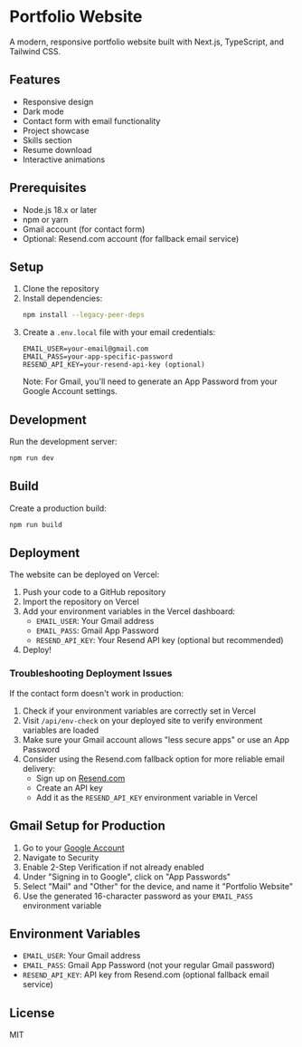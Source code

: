 # Portfolio Website

A modern, responsive portfolio website built with Next.js, TypeScript, and Tailwind CSS.

## Features

- Responsive design
- Dark mode
- Contact form with email functionality
- Project showcase
- Skills section
- Resume download
- Interactive animations

## Prerequisites

- Node.js 18.x or later
- npm or yarn
- Gmail account (for contact form)
- Optional: Resend.com account (for fallback email service)

## Setup

1. Clone the repository
2. Install dependencies:
   ```bash
   npm install --legacy-peer-deps
   ```
3. Create a `.env.local` file with your email credentials:
   ```
   EMAIL_USER=your-email@gmail.com
   EMAIL_PASS=your-app-specific-password
   RESEND_API_KEY=your-resend-api-key (optional)
   ```
   Note: For Gmail, you'll need to generate an App Password from your Google Account settings.

## Development

Run the development server:
```bash
npm run dev
```

## Build

Create a production build:
```bash
npm run build
```

## Deployment

The website can be deployed on Vercel:

1. Push your code to a GitHub repository
2. Import the repository on Vercel
3. Add your environment variables in the Vercel dashboard:
   - `EMAIL_USER`: Your Gmail address
   - `EMAIL_PASS`: Gmail App Password
   - `RESEND_API_KEY`: Your Resend API key (optional but recommended)
4. Deploy!

### Troubleshooting Deployment Issues

If the contact form doesn't work in production:

1. Check if your environment variables are correctly set in Vercel
2. Visit `/api/env-check` on your deployed site to verify environment variables are loaded
3. Make sure your Gmail account allows "less secure apps" or use an App Password
4. Consider using the Resend.com fallback option for more reliable email delivery:
   - Sign up on [Resend.com](https://resend.com)
   - Create an API key
   - Add it as the `RESEND_API_KEY` environment variable in Vercel

## Gmail Setup for Production

1. Go to your [Google Account](https://myaccount.google.com/)
2. Navigate to Security
3. Enable 2-Step Verification if not already enabled
4. Under "Signing in to Google", click on "App Passwords"
5. Select "Mail" and "Other" for the device, and name it "Portfolio Website"
6. Use the generated 16-character password as your `EMAIL_PASS` environment variable

## Environment Variables

- `EMAIL_USER`: Your Gmail address
- `EMAIL_PASS`: Gmail App Password (not your regular Gmail password)
- `RESEND_API_KEY`: API key from Resend.com (optional fallback email service)

## License

MIT

